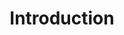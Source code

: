 ---
title: Introduction
position_number: 1
parameters:
  - name:
    content:
content_markdown: |-
  !INTRO_HEADER!

  This is a *REST* API. All requests should be made over SSL, and all response bodies, including errors, are encoded in *JSON*. We likewise recommend that all requests be JSON encoded and include the `Content-Type: “application/json”` request header.

  This documentation will include some high-level information on topics such as authentication and billing followed by detailed information on available API routes. 

  Got any questions, or looking something that's not specified in the docs? Feel free to shoot us a question at [!SUPPORT_EMAIL!](mailto:!SUPPORT_EMAIL!). We're here to help!

left_code_blocks:
  - code_block:
    title:
    language:
right_code_blocks:
  - code_block:
    title:
    language:
---